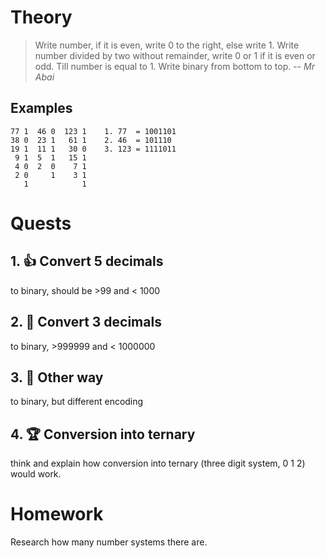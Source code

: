 # Theory

>Write number, if it is even, write 0 to the right, else write 1.
>Write number divided by two without remainder, write 0 or 1 if it is even or odd.
>Till number is equal to 1.
>Write binary from bottom to top.
> -- <cite> Mr Abai </cite>

## Examples
```
77 1  46 0  123 1    1. 77  = 1001101
38 0  23 1   61 1    2. 46  = 101110
19 1  11 1   30 0    3. 123 = 1111011
 9 1  5  1   15 1
 4 0  2  0    7 1
 2 0     1    3 1
   1            1
```
# Quests
## 1. 👍  Convert 5 decimals
to binary, should be >99 and < 1000
## 2. 🔑 Convert 3 decimals
to binary, >999999 and < 1000000
## 3. 🏅️ Other way
to binary, but different encoding
## 4. 🏆 Conversion into ternary
think and explain how conversion into ternary (three digit system, 0 1 2) would work.
# Homework
Research how many number systems there are.

